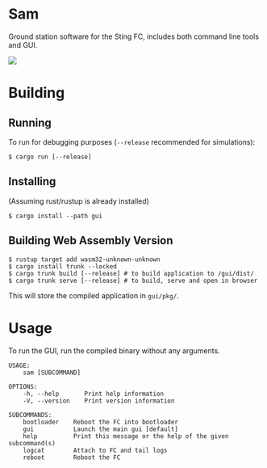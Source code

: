 Sam
===

Ground station software for the Sting FC, includes both command line tools and GUI.

![](https://raw.githubusercontent.com/tudsat-rocket/sam/develop/gui/assets/screenshot.png)

# Building

## Running

To run for debugging purposes (`--release` recommended for simulations):

```
$ cargo run [--release]
```

## Installing

(Assuming rust/rustup is already installed)

```
$ cargo install --path gui
````

## Building Web Assembly Version

```
$ rustup target add wasm32-unknown-unknown
$ cargo install trunk --locked
$ cargo trunk build [--release] # to build application to /gui/dist/
$ cargo trunk serve [--release] # to build, serve and open in browser
```

This will store the compiled application in `gui/pkg/`.

# Usage

To run the GUI, run the compiled binary without any arguments.

```
USAGE:
    sam [SUBCOMMAND]

OPTIONS:
    -h, --help       Print help information
    -V, --version    Print version information

SUBCOMMANDS:
    bootloader    Reboot the FC into bootloader
    gui           Launch the main gui [default]
    help          Print this message or the help of the given subcommand(s)
    logcat        Attach to FC and tail logs
    reboot        Reboot the FC
```
